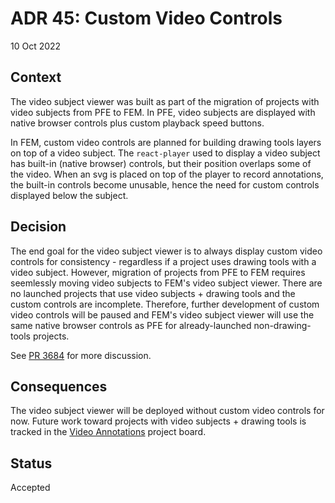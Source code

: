 # ADR 45: Custom Video Controls

10 Oct 2022

## Context
The video subject viewer was built as part of the migration of projects with video subjects from PFE to FEM. In PFE, video subjects are displayed with native browser controls plus custom playback speed buttons.

In FEM, custom video controls are planned for building drawing tools layers on top of a video subject. The `react-player` used to display a video subject has built-in (native browser) controls, but their position overlaps some of the video. When an svg is placed on top of the player to record annotations, the built-in controls become unusable, hence the need for custom controls displayed below the subject.

## Decision
The end goal for the video subject viewer is to always display custom video controls for consistency - regardless if a project uses drawing tools with a video subject. However, migration of projects from PFE to FEM requires seemlessly moving video subjects to FEM's video subject viewer. There are no launched projects that use video subjects + drawing tools and the custom controls are incomplete. Therefore, further development of custom video controls will be paused and FEM's video subject viewer will use the same native browser controls as PFE for already-launched non-drawing-tools projects.

See [PR 3684](https://github.com/zooniverse/front-end-monorepo/pull/3684) for more discussion.

## Consequences
The video subject viewer will be deployed without custom video controls for now. Future work toward projects with video subjects + drawing tools is tracked in the [Video Annotations](https://github.com/zooniverse/front-end-monorepo/projects/13) project board.

## Status
Accepted

